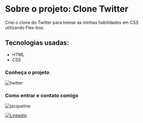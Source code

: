 # Sobre o projeto: Clone Twitter

Criei o clone do Twitter para treinar as minhas habilidades em CSS utilizando Flex-box. 

## Tecnologias usadas:

* HTML 
* CSS

### Conheça o projeto

![twitter](https://user-images.githubusercontent.com/64090350/156841258-945d95b3-e735-496a-bc6f-ceee1db679c1.png)


### Como entrar e contato comigo 


![jacqueline](https://user-images.githubusercontent.com/64090350/157681541-c4aaa9a8-7a19-4e36-a10b-a9e65b83b40e.png)

[![Linkedin](https://img.shields.io/badge/Meu%20Perfil-Linkdin-blueviolet)](https://www.linkedin.com/in/jacqueline-ferreira-a152761a5/)

